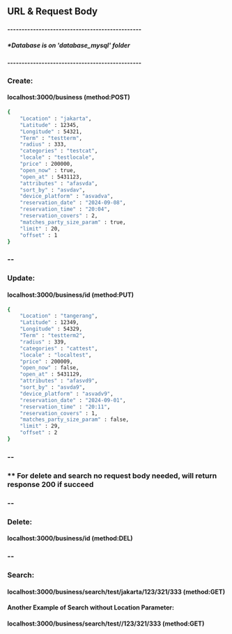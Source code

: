 ## URL & Request Body

#### -----------------------------------------------
##### *Database is on 'database_mysql' folder
#### -----------------------------------------------

### Create:
#### localhost:3000/business (method:POST)
```sh
{
    "Location" : "jakarta",
    "Latitude" : 12345,
    "Longitude" : 54321,
    "Term" : "testterm",
    "radius" : 333,
    "categories" : "testcat",
    "locale" : "testlocale",
    "price" : 200000,
    "open_now" : true,
    "open_at" : 5431123,
    "attributes" : "afasvda",
    "sort_by" : "asvdav",
    "device_platform" : "asvadva",
    "reservation_date" : "2024-09-08",
    "reservation_time" : "20:04",
    "reservation_covers" : 2,
    "matches_party_size_param" : true,
    "limit" : 20,
    "offset" : 1
}
```
### --

### Update:
#### localhost:3000/business/id (method:PUT)

```sh
{
    "Location" : "tangerang",
    "Latitude" : 12349,
    "Longitude" : 54329,
    "Term" : "testterm2",
    "radius" : 339,
    "categories" : "cattest",
    "locale" : "localtest",
    "price" : 200009,
    "open_now" : false,
    "open_at" : 5431129,
    "attributes" : "afasvd9",
    "sort_by" : "asvda9",
    "device_platform" : "asvadv9",
    "reservation_date" : "2024-09-01",
    "reservation_time" : "20:11",
    "reservation_covers" : 1,
    "matches_party_size_param" : false,
    "limit" : 29,
    "offset" : 2
}
```
### --

### ** For delete and search no request body needed, will return response 200 if succeed

### --

### Delete:
#### localhost:3000/business/id (method:DEL)

### --

### Search:
#### localhost:3000/business/search/test/jakarta/123/321/333 (method:GET)

#### Another Example of Search without Location Parameter:
#### localhost:3000/business/search/test//123/321/333 (method:GET)